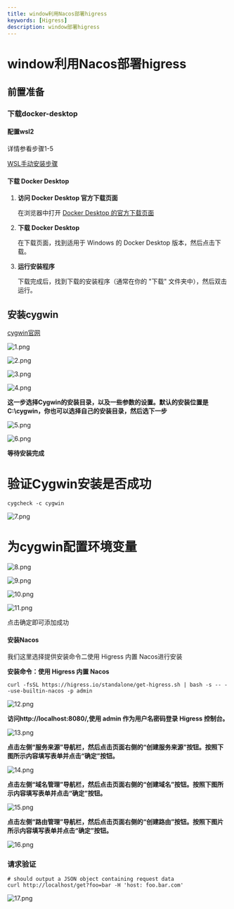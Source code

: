 ```yaml
---
title: window利用Nacos部署higress
keywords: [Higress]
description: window部署higress
---
```

# window利用Nacos部署higress
## 前置准备

### 下载docker-desktop
####  配置wsl2
详情参看步骤1-5

[WSL手动安装步骤](https://learn.microsoft.com/zh-cn/windows/wsl/install-manual)

#### 下载 Docker Desktop

1. **访问 Docker Desktop 官方下载页面**

   在浏览器中打开 [Docker Desktop 的官方下载页面](https://www.docker.com/products/docker-desktop)

2. **下载 Docker Desktop**

   在下载页面，找到适用于 Windows 的 Docker Desktop 版本，然后点击下载。

3. **运行安装程序**

   下载完成后，找到下载的安装程序（通常在你的 "下载" 文件夹中），然后双击运行。



## 安装cygwin

[cygwin官网](http://www.cygwin.com/)

![1.png](..%2F..%2F..%2F..%2F..%2Fstatic%2Fimg%2Fblog%2Fwindos%2Fpic%2F1.png)


![2.png](..%2F..%2F..%2F..%2F..%2Fstatic%2Fimg%2Fblog%2Fwindos%2Fpic%2F2.png)


![3.png](..%2F..%2F..%2F..%2F..%2Fstatic%2Fimg%2Fblog%2Fwindos%2Fpic%2F3.png)


![4.png](..%2F..%2F..%2F..%2F..%2Fstatic%2Fimg%2Fblog%2Fwindos%2Fpic%2F4.png)

**这一步选择Cygwin的安装目录，以及一些参数的设置。默认的安装位置是C:\cygwin，你也可以选择自己的安装目录，然后选下一步**


![5.png](..%2F..%2F..%2F..%2F..%2Fstatic%2Fimg%2Fblog%2Fwindos%2Fpic%2F5.png)


![6.png](..%2F..%2F..%2F..%2F..%2Fstatic%2Fimg%2Fblog%2Fwindos%2Fpic%2F6.png)

**等待安装完成**




# 验证Cygwin安装是否成功
```shell
cygcheck -c cygwin
```

![7.png](..%2F..%2F..%2F..%2F..%2Fstatic%2Fimg%2Fblog%2Fwindos%2Fpic%2F7.png)

# 为cygwin配置环境变量

![8.png](..%2F..%2F..%2F..%2F..%2Fstatic%2Fimg%2Fblog%2Fwindos%2Fpic%2F8.png)


![9.png](..%2F..%2F..%2F..%2F..%2Fstatic%2Fimg%2Fblog%2Fwindos%2Fpic%2F9.png)


![10.png](..%2F..%2F..%2F..%2F..%2Fstatic%2Fimg%2Fblog%2Fwindos%2Fpic%2F10.png)




![11.png](..%2F..%2F..%2F..%2F..%2Fstatic%2Fimg%2Fblog%2Fwindos%2Fpic%2F11.png)

点击确定即可添加成功




#### 安装Nacos
我们这里选择提供安装命令二使用 Higress 内置 Nacos进行安装

**安装命令：使用 Higress 内置 Nacos**
```
curl -fsSL https://higress.io/standalone/get-higress.sh | bash -s -- --use-builtin-nacos -p admin
```

![12.png](..%2F..%2F..%2F..%2F..%2Fstatic%2Fimg%2Fblog%2Fwindos%2Fpic%2F12.png)



**访问http://localhost:8080/,使用 admin 作为用户名密码登录 Higress 控制台。**

![13.png](..%2F..%2F..%2F..%2F..%2Fstatic%2Fimg%2Fblog%2Fwindos%2Fpic%2F13.png)

**点击左侧“服务来源”导航栏，然后点击页面右侧的“创建服务来源”按钮。按照下图所示内容填写表单并点击“确定”按钮。**

![14.png](..%2F..%2F..%2F..%2F..%2Fstatic%2Fimg%2Fblog%2Fwindos%2Fpic%2F14.png)

**点击左侧“域名管理”导航栏，然后点击页面右侧的“创建域名”按钮。按照下图所示内容填写表单并点击“确定”按钮。**

![15.png](..%2F..%2F..%2F..%2F..%2Fstatic%2Fimg%2Fblog%2Fwindos%2Fpic%2F15.png)

**点击左侧“路由管理”导航栏，然后点击页面右侧的“创建路由”按钮。按照下图片所示内容填写表单并点击“确定”按钮。**


![16.png](..%2F..%2F..%2F..%2F..%2Fstatic%2Fimg%2Fblog%2Fwindos%2Fpic%2F16.png)

### 请求验证
```shell
# should output a JSON object containing request data 
curl http://localhost/get?foo=bar -H 'host: foo.bar.com'
```

![17.png](..%2F..%2F..%2F..%2F..%2Fstatic%2Fimg%2Fblog%2Fwindos%2Fpic%2F17.png)